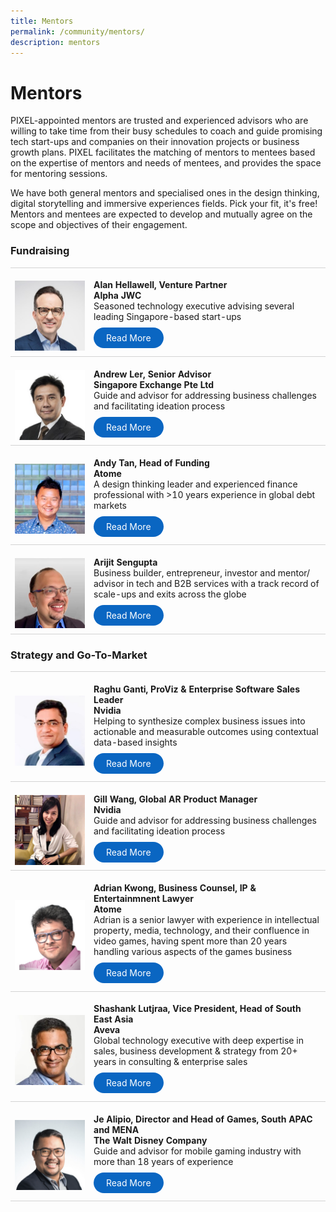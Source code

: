 ```yaml
---
title: Mentors
permalink: /community/mentors/
description: mentors
---
```

# Mentors
PIXEL-appointed mentors are trusted and experienced advisors who are willing to take time from their busy schedules to coach and guide promising tech start-ups and companies on their innovation projects or business growth plans. PIXEL facilitates the matching of mentors to mentees based on the expertise of mentors and needs of mentees, and provides the space for mentoring sessions.

We have both general mentors and specialised ones in the design thinking, digital storytelling and immersive experiences fields. Pick your fit, it's free! Mentors and mentees are expected to develop and mutually agree on the scope and objectives of their engagement. 

### Fundraising
<table>
    <tr>
      <td style="width:25%; border-top:0.75px solid lightgrey; border-bottom:0.75px solid lightgrey;">	
            <br><img src="/images/Community/Mentors/alan-hellawell_230px.jpg">
        </td>
        <td style="border-top:0.75px solid lightgrey; border-bottom:0.75px solid lightgrey;">
					<br><b>Alan Hellawell, Venture Partner
					<br>Alpha JWC</b> 
          <br> Seasoned technology executive advising several leading Singapore-based start-ups
	    <br><br><a href="https://www.linkedin.com/in/alan-hellawell-96a3263/" target="_blank" style="background-color: #0A66C2; color: white; text-decoration: none; border-radius: 100px; padding-left: 20px; padding-right: 20px; padding-top:8px; padding-bottom:8px">Read More</a><br><br>
        </td>
    </tr>
    <tr>
        <td style="width:25%; border-top:0.75px solid lightgrey; border-bottom:0.75px solid lightgrey;">
            <br><img src="/images/Community/Mentors/andrewler_230px.jpg">
        </td>
        <td style="border-top:0.75px solid lightgrey; border-bottom:0.75px solid lightgrey;">
            <br><b>Andrew Ler, Senior Advisor
					<br>Singapore Exchange Pte Ltd</b>
            <br>Guide and advisor for addressing business challenges and facilitating ideation process
            <br><br><a href="https://www.linkedin.com/in/andrew-ler-b042882b/" target="_blank" style="background-color: #0A66C2; color: white; text-decoration: none; border-radius: 100px; padding-left: 20px; padding-right: 20px; padding-top:8px; padding-bottom:8px">Read More</a><br><br>
        </td>
    </tr>
	<tr>
        <td style="width:25%; border-top:0.75px solid lightgrey; border-bottom:0.75px solid lightgrey;">
            <br><img src="/images/Community/Mentors/andytan_230px.jpg">
        </td>
        <td style="border-top:0.75px solid lightgrey; border-bottom:0.75px solid lightgrey;">
            <br><b>Andy Tan, Head of Funding
					<br>Atome</b>
            <br>A design thinking leader and experienced finance professional with >10 years experience in global debt markets
            <br><br><a href="https://www.linkedin.com/in/andytanyy/" target="_blank" style="background-color: #0A66C2; color: white; text-decoration: none; border-radius: 100px; padding-left: 20px; padding-right: 20px; padding-top:8px; padding-bottom:8px">Read More</a><br><br>
        </td>
    </tr>			
	<tr>
      <td style="width:25%; border-top:0.75px solid lightgrey; border-bottom:0.75px solid lightgrey;">	
            <br><img src="/images/Community/Mentors/arijit_sengupta_230px.jpg">
        </td>
        <td style="border-top:0.75px solid lightgrey; border-bottom:0.75px solid lightgrey;">
            <br><b>Arijit Sengupta</b>
            <br>Business builder, entrepreneur, investor and mentor/ advisor in tech and B2B services with a track record of scale-ups and exits across the globe
	    <br><br><a href="https://www.linkedin.com/in/arijit-sengupta/" target="_blank" style="background-color: #0A66C2; color: white; text-decoration: none; border-radius: 100px; padding-left: 20px; padding-right: 20px; padding-top:8px; padding-bottom:8px">Read More</a><br><br>
        </td>
    </tr>	
		</table>
		
### Strategy and Go-To-Market
<table>
    <tr>
      <td style="width:25%; border-top:0.75px solid lightgrey; border-bottom:0.75px solid lightgrey;">	
            <br><img src="/images/Community/Mentors/raghuganti_230px.png">
        </td>
        <td style="border-top:0.75px solid lightgrey; border-bottom:0.75px solid lightgrey;">
					<br><b> Raghu Ganti, ProViz & Enterprise Software Sales Leader
					<br>Nvidia</b>
          <br> Helping to synthesize complex business issues into actionable and measurable outcomes using contextual data-based insights
	    <br><br><a href="https://www.linkedin.com/in/rganti9/" target="_blank" style="background-color: #0A66C2; color: white; text-decoration: none; border-radius: 100px; padding-left: 20px; padding-right: 20px; padding-top:8px; padding-bottom:8px">Read More</a><br><br>
        </td>
    </tr>
    <tr>
        <td style="width:25%; border-top:0.75px solid lightgrey; border-bottom:0.75px solid lightgrey;">
            <br><img src="/images/Community/Mentors/gill-wang_230px.jpg">
        </td>
        <td style="border-top:0.75px solid lightgrey; border-bottom:0.75px solid lightgrey;">
            <br><b>Gill Wang, Global AR Product Manager
					<br>Nvidia</b>
            <br>Guide and advisor for addressing business challenges and facilitating ideation process
            <br><br><a href="https://www.linkedin.com/in/gill-wang-39116a15a/" target="_blank" style="background-color: #0A66C2; color: white; text-decoration: none; border-radius: 100px; padding-left: 20px; padding-right: 20px; padding-top:8px; padding-bottom:8px">Read More</a><br><br>
        </td>
    </tr>
	<tr>
        <td style="width:25%; border-top:0.75px solid lightgrey; border-bottom:0.75px solid lightgrey;">
            <br><img src="/images/Community/Mentors/Adrian.png">
        </td>
        <td style="border-top:0.75px solid lightgrey; border-bottom:0.75px solid lightgrey;">
            <br><b>Adrian Kwong, Business Counsel, IP & Entertainmnent Lawyer
					<br>Atome</b>
            <br>Adrian is a senior lawyer with experience in intellectual property, media, technology, and their confluence in video games, having spent more than 20 years handling various aspects of the games business
            <br><br><a href="https://www.linkedin.com/in/adriankwong" target="_blank" style="background-color: #0A66C2; color: white; text-decoration: none; border-radius: 100px; padding-left: 20px; padding-right: 20px; padding-top:8px; padding-bottom:8px">Read More</a><br><br>
        </td>
    </tr>			
	<tr>
      <td style="width:25%; border-top:0.75px solid lightgrey; border-bottom:0.75px solid lightgrey;">	
            <br><img src="/images/Community/Mentors/shashankluthra_230px.jpg">
        </td>
        <td style="border-top:0.75px solid lightgrey; border-bottom:0.75px solid lightgrey;">
            <br><b>Shashank Lutjraa, Vice President, Head of South East Asia
					<br>Aveva</b>
            <br>Global technology executive with deep expertise in sales, business development & strategy from 20+ years in consulting & enterprise sales
	    <br><br><a href="https://www.linkedin.com/in/shashankluthra/" target="_blank" style="background-color: #0A66C2; color: white; text-decoration: none; border-radius: 100px; padding-left: 20px; padding-right: 20px; padding-top:8px; padding-bottom:8px">Read More</a><br><br>
        </td>
    </tr>	
	<tr>
      <td style="width:25%; border-top:0.75px solid lightgrey; border-bottom:0.75px solid lightgrey;">	
            <br><img src="/images/Community/Mentors/JeAlipio.png">
        </td>
        <td style="border-top:0.75px solid lightgrey; border-bottom:0.75px solid lightgrey;">
            <br><b>Je Alipio, Director and Head of Games,  
South APAC and MENA
					<br> The Walt Disney Company</b>
            <br>Guide and advisor for mobile gaming industry with more than 18 years of experience
	    <br><br><a href="https://www.linkedin.com/in/jealipio/" target="_blank" style="background-color: #0A66C2; color: white; text-decoration: none; border-radius: 100px; padding-left: 20px; padding-right: 20px; padding-top:8px; padding-bottom:8px">Read More</a><br><br>
        </td>
    </tr>	
		</table>